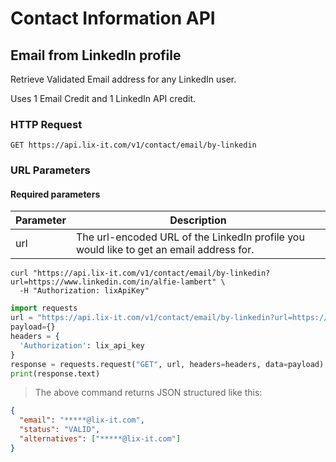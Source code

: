 # Contact Information API

## Email from LinkedIn profile

Retrieve Validated Email address for any LinkedIn user.

<aside class="notice"> Uses 1 Email Credit and 1 LinkedIn API credit.</aside>

### HTTP Request

`GET https://api.lix-it.com/v1/contact/email/by-linkedin`

### URL Parameters

#### Required parameters

Parameter | Description
--------- | -----------
url       | The url-encoded URL of the LinkedIn profile you would like to get an email address for.


```shell
curl "https://api.lix-it.com/v1/contact/email/by-linkedin?url=https://www.linkedin.com/in/alfie-lambert" \
  -H "Authorization: lixApiKey"
```

```python
import requests
url = "https://api.lix-it.com/v1/contact/email/by-linkedin?url=https://www.linkedin.com/in/alfie-lambert"
payload={}
headers = {
  'Authorization': lix_api_key
}
response = requests.request("GET", url, headers=headers, data=payload)
print(response.text)
```

> The above command returns JSON structured like this:
```json
{
  "email": "*****@lix-it.com",
  "status": "VALID",
  "alternatives": ["*****@lix-it.com"]
}
```